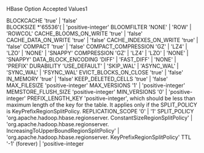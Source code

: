 
HBase Option    Accepted Values1

BLOCKCACHE      'true' | 'false'        
BLOCKSIZE       *'65536'( | 'positive-integer'
BLOOMFILTER     'NONE' | 'ROW' | 'ROWCOL'
CACHE_BLOOMS_ON_WRITE       'true' | 'false'
CACHE_DATA_ON_WRITE     'true' | 'false'
CACHE_INDEXES_ON_WRITE      'true' | 'false'
COMPACT     'true' | 'false'
COMPACT_COMPRESSION     'GZ' | 'LZ4' | 'LZO' | 'NONE' | 'SNAPPY'
COMPRESSION     'GZ' | 'LZ4' | 'LZO' | 'NONE' | 'SNAPPY'
DATA_BLOCK_ENCODING     'DIFF' | 'FAST_DIFF' | 'NONE' | 'PREFIX'
DURABILITY      'USE_DEFAULT' | 'SKIP_WAL' | 'ASYNC_WAL' | 'SYNC_WAL' | 'FSYNC_WAL'
EVICT_BLOCKS_ON_CLOSE       'true' | 'false'
IN_MEMORY       'true' | 'false'
KEEP_DELETED_CELLS      'true' | 'false'
MAX_FILESIZE        'positive-integer'
MAX_VERSIONS        '1' | 'positive-integer'
MEMSTORE_FLUSH_SIZE     'positive-integer'
MIN_VERSIONS        '0' | 'positive-integer'
PREFIX_LENGTH_KEY       'positive-integer', which should be less than maximum length of the key for the table. It applies only if the SPLIT_POLICY is KeyPrefixRegionSplitPolicy.
REPLICATION_SCOPE       '0' | '1'
SPLIT_POLICY        
'org.apache.hadoop.hbase.regionserver.
ConstantSizeRegionSplitPolicy' |        'org.apache.hadoop.hbase.regionserver.
IncreasingToUpperBoundRegionSplitPolicy' |      'org.apache.hadoop.hbase.regionserver.
KeyPrefixRegionSplitPolicy'     TTL
'-1' (forever) | 'positive-integer      
